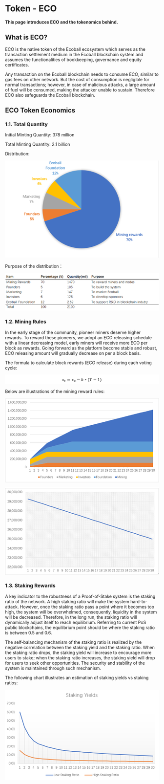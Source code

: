 # Token - ECO

**This page introduces  ECO and the tokenomics behind.**

## What is ECO? <a href="what-is-eco" id="what-is-eco"></a>

ECO is the native token of the Ecoball ecosystem which serves as the transaction settlement medium in the Ecoball blockchain system and assumes the functionalities of bookkeeping, governance and equity certificates.

Any transaction on the Ecoball blockchain needs to consume ECO, similar to gas fees on other network. But the cost of consumption is negligible for normal transactions; however, in case of malicious attacks, a large amount of fuel will be consumed, making the attacker unable to sustain. Therefore ECO also safeguards the Ecoball blockchain.

## ECO Token Economics

### 1.1.   Total Quantity

Initial Minting Quantity: 378 million

Total Minting Quantity: 2.1 billion

Distribution:

![Token Distribution](<../.gitbook/assets/0 (1).PNG>)

Purpose of the distribution：

![](../.gitbook/assets/0.5.PNG)

### 1.2.  Mining Rules

In the early stage of the community, pioneer miners deserve higher rewards. To reward these pioneers, we adopt an ECO releasing schedule with a linear decreasing model, early miners will receive more ECO per block as rewards. Going forward as the platform become stable and robust, ECO releasing amount will gradually decrease on per a block basis.

The formula to calculate block rewards (ECO release) during each voting cycle:

![where T represents the block height.](../.gitbook/assets/0.6.PNG)

Below are illustrations of the mining reward rules:

![the total supply amount of ECO (y-axis) over years (x-axis) without deflation caused transaction fees burning](../.gitbook/assets/1.PNG)

![Block rewards (ix-axis) to miners (including validators and voters) will be released linearly within 30 years (y-axis) after the mainnet launch](../.gitbook/assets/2.PNG)

### 1.3.  Staking Rewards

A key indicator to the robustness of a Proof-of-Stake system is the staking ratio of the network. A high staking ratio will make the system hard-to-attack. However, once the staking ratio pass a point where it becomes too high, the system will be overwhelmed, consequently, liquidity in the system will be decreased. Therefore, in the long run, the staking ratio will dynamically adjust itself to reach equilibrium. Referring to current PoS public blockchains, the equilibrium point should be where the staking ratio is between 0.5 and 0.6.

The self-balancing mechanism of the staking ratio is realized by the negative correlation between the staking yield and the staking ratio. When the staking ratio drops, the staking yield will increase to encourage more users to stake; when the staking ratio increases, the staking yield will drop for users to seek other opportunities. The security and stability of the system is maintained through such mechanism.

The following chart illustrates an estimation of staking yields vs staking ratios:

![Estimated staking yields versus different staking ratios](../.gitbook/assets/3.PNG)

